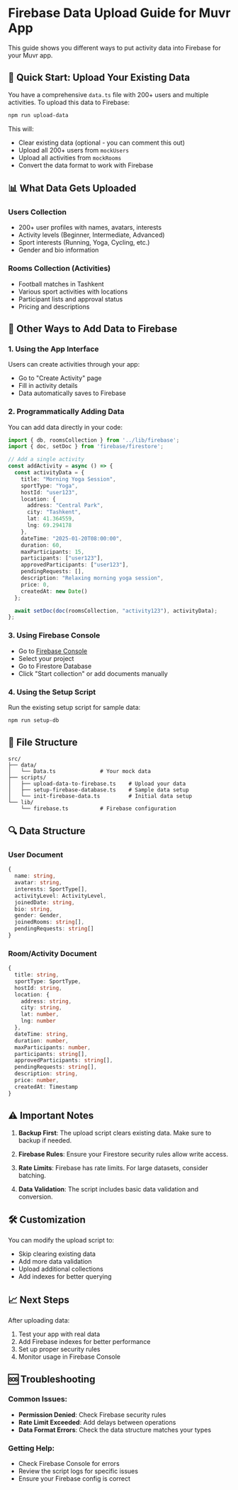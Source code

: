 # Firebase Data Upload Guide for Muvr App

This guide shows you different ways to put activity data into Firebase for your Muvr app.

## 🚀 Quick Start: Upload Your Existing Data

You have a comprehensive `data.ts` file with 200+ users and multiple activities. To upload this data to Firebase:

```bash
npm run upload-data
```

This will:
- Clear existing data (optional - you can comment this out)
- Upload all 200+ users from `mockUsers`
- Upload all activities from `mockRooms`
- Convert the data format to work with Firebase

## 📊 What Data Gets Uploaded

### Users Collection
- 200+ user profiles with names, avatars, interests
- Activity levels (Beginner, Intermediate, Advanced)
- Sport interests (Running, Yoga, Cycling, etc.)
- Gender and bio information

### Rooms Collection (Activities)
- Football matches in Tashkent
- Various sport activities with locations
- Participant lists and approval status
- Pricing and descriptions

## 🔧 Other Ways to Add Data to Firebase

### 1. Using the App Interface
Users can create activities through your app:
- Go to "Create Activity" page
- Fill in activity details
- Data automatically saves to Firebase

### 2. Programmatically Adding Data
You can add data directly in your code:

```typescript
import { db, roomsCollection } from '../lib/firebase';
import { doc, setDoc } from 'firebase/firestore';

// Add a single activity
const addActivity = async () => {
  const activityData = {
    title: "Morning Yoga Session",
    sportType: "Yoga",
    hostId: "user123",
    location: {
      address: "Central Park",
      city: "Tashkent",
      lat: 41.364559,
      lng: 69.294178
    },
    dateTime: "2025-01-20T08:00:00",
    duration: 60,
    maxParticipants: 15,
    participants: ["user123"],
    approvedParticipants: ["user123"],
    pendingRequests: [],
    description: "Relaxing morning yoga session",
    price: 0,
    createdAt: new Date()
  };

  await setDoc(doc(roomsCollection, "activity123"), activityData);
};
```

### 3. Using Firebase Console
- Go to [Firebase Console](https://console.firebase.google.com)
- Select your project
- Go to Firestore Database
- Click "Start collection" or add documents manually

### 4. Using the Setup Script
Run the existing setup script for sample data:
```bash
npm run setup-db
```

## 📁 File Structure

```
src/
├── data/
│   └── Data.ts              # Your mock data
├── scripts/
│   ├── upload-data-to-firebase.ts    # Upload your data
│   ├── setup-firebase-database.ts    # Sample data setup
│   └── init-firebase-data.ts         # Initial data setup
└── lib/
    └── firebase.ts          # Firebase configuration
```

## 🔍 Data Structure

### User Document
```typescript
{
  name: string,
  avatar: string,
  interests: SportType[],
  activityLevel: ActivityLevel,
  joinedDate: string,
  bio: string,
  gender: Gender,
  joinedRooms: string[],
  pendingRequests: string[]
}
```

### Room/Activity Document
```typescript
{
  title: string,
  sportType: SportType,
  hostId: string,
  location: {
    address: string,
    city: string,
    lat: number,
    lng: number
  },
  dateTime: string,
  duration: number,
  maxParticipants: number,
  participants: string[],
  approvedParticipants: string[],
  pendingRequests: string[],
  description: string,
  price: number,
  createdAt: Timestamp
}
```

## ⚠️ Important Notes

1. **Backup First**: The upload script clears existing data. Make sure to backup if needed.

2. **Firebase Rules**: Ensure your Firestore security rules allow write access.

3. **Rate Limits**: Firebase has rate limits. For large datasets, consider batching.

4. **Data Validation**: The script includes basic data validation and conversion.

## 🛠️ Customization

You can modify the upload script to:
- Skip clearing existing data
- Add more data validation
- Upload additional collections
- Add indexes for better querying

## 📈 Next Steps

After uploading data:
1. Test your app with real data
2. Add Firebase indexes for better performance
3. Set up proper security rules
4. Monitor usage in Firebase Console

## 🆘 Troubleshooting

### Common Issues:
- **Permission Denied**: Check Firebase security rules
- **Rate Limit Exceeded**: Add delays between operations
- **Data Format Errors**: Check the data structure matches your types

### Getting Help:
- Check Firebase Console for errors
- Review the script logs for specific issues
- Ensure your Firebase config is correct 